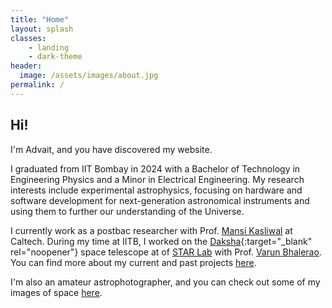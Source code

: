 ```yaml
---
title: "Home"
layout: splash
classes: 
    - landing
    - dark-theme
header:
  image: /assets/images/about.jpg
permalink: /
---
```


## Hi!
I'm Advait, and you have discovered my website. 

I graduated from IIT Bombay in 2024 with a Bachelor of Technology in Engineering Physics and a Minor in Electrical Engineering. My research interests include experimental astrophysics, focusing on hardware and software development for next-generation astronomical instruments and using them to further our understanding of the Universe. 

I currently work as a postbac researcher with Prof. [Mansi Kasliwal](https://sites.astro.caltech.edu/~mansi/) at Caltech. During my time at IITB, I worked on the [Daksha](https://www.dakshasat.in/){:target="_blank" rel="noopener"} space telescope at of [STAR Lab](https://www.star-iitb.in/home) with Prof. [Varun Bhalerao](https://www.star-iitb.in/group/varun-bhalerao). You can find more about my current and past projects [here](/projects).

I'm also an amateur astrophotographer, and you can check out some of my images of space [here](/gallery).

<!-- ---
layout: splash
classes: 
    - landing
    - dark-theme
permalink: /
hidden: true
header:
  overlay_color: "#5e616c"
  overlay_image: /assets/images/mwcore2.jpg
#   actions:
#     - label: "Check out some of my images here"
excerpt: "## Hi!
I'm Advait Mehla, an Engineering Physics student from IIT Bombay."
---
aaa -->
